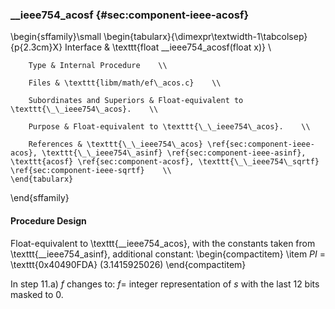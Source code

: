 ### \_\_ieee754\_acosf {#sec:component-ieee-acosf}

\begin{sffamily}\small
	\begin{tabularx}{\dimexpr\textwidth-1\tabcolsep}{p{2.3cm}X}
		Interface       & \texttt{float \_\_ieee754\_acosf(float x)} \\ 
		
		Type & Internal Procedure    \\ 
		
		Files & \texttt{libm/math/ef\_acos.c}    \\ 
		
		Subordinates and Superiors & Float-equivalent to \texttt{\_\_ieee754\_acos}.    \\ 
		
		Purpose & Float-equivalent to \texttt{\_\_ieee754\_acos}.    \\ 
		
		References & \texttt{\_\_ieee754\_acos} \ref{sec:component-ieee-acos}, \texttt{\_\_ieee754\_asinf} \ref{sec:component-ieee-asinf}, \texttt{acosf} \ref{sec:component-acosf}, \texttt{\_\_ieee754\_sqrtf} \ref{sec:component-ieee-sqrtf}    \\ 
	\end{tabularx}
\end{sffamily}

#### Procedure Design

Float-equivalent to \texttt{\_\_ieee754\_acos}, with the constants taken from \texttt{\_\_ieee754\_asinf}, additional constant:
\begin{compactitem}
	\item $PI$ = \texttt{0x40490FDA} (3.1415925026)
\end{compactitem}

In step 11.a) $f$ changes to: $f =$ integer representation of $s$ with the last 12 bits masked to 0.
